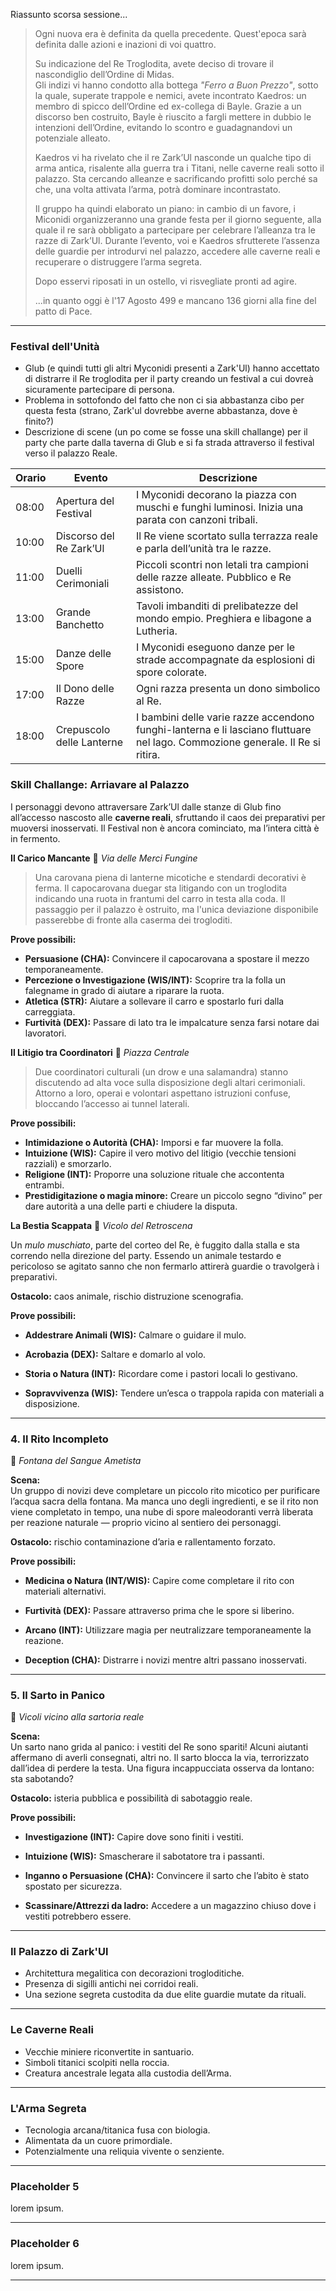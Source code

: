 Riassunto scorsa sessione...
> Ogni nuova era è definita da quella precedente.
> Quest'epoca sarà definita dalle azioni e inazioni di voi quattro.
> 
> Su indicazione del Re Troglodita, avete deciso di trovare il nascondiglio dell’Ordine di Midas.  
> Gli indizi vi hanno condotto alla bottega _"Ferro a Buon Prezzo"_, sotto la quale, superate trappole e nemici, avete incontrato Kaedros: un membro di spicco dell’Ordine ed ex-collega di Bayle. Grazie a un discorso ben costruito, Bayle è riuscito a fargli mettere in dubbio le intenzioni dell’Ordine, evitando lo scontro e guadagnandovi un potenziale alleato.
> 
> Kaedros vi ha rivelato che il re Zark’Ul nasconde un qualche tipo di arma antica, risalente alla guerra tra i Titani, nelle caverne reali sotto il palazzo. Sta cercando alleanze e sacrificando profitti solo perché sa che, una volta attivata l’arma, potrà dominare incontrastato.
> 
> Il gruppo ha quindi elaborato un piano: in cambio di un favore, i Miconidi organizzeranno una grande festa per il giorno seguente, alla quale il re sarà obbligato a partecipare per celebrare l’alleanza tra le razze di Zark’Ul. Durante l’evento, voi e Kaedros sfrutterete l’assenza delle guardie per introdurvi nel palazzo, accedere alle caverne reali e recuperare o distruggere l’arma segreta.
> 
> Dopo esservi riposati in un ostello, vi risvegliate pronti ad agire.  
> 
>...in quanto oggi è l'17 Agosto 499 e mancano 136 giorni alla fine del patto di Pace.

---
### Festival dell'Unità
- Glub (e quindi tutti gli altri Myconidi presenti a Zark'Ul) hanno accettato di distrarre il Re troglodita per il party creando un festival a cui dovreà sicuramente partecipare di persona.
- Problema in sottofondo del fatto che non ci sia abbastanza cibo per questa festa (strano, Zark'ul dovrebbe averne abbastanza, dove è finito?)
- Descrizione di scene (un po come se fosse una skill challange) per il party che parte dalla taverna di Glub e si fa strada attraverso il festival verso il palazzo Reale.

| Orario | Evento                    | Descrizione                                                                                                                   |
| ------ | ------------------------- | ----------------------------------------------------------------------------------------------------------------------------- |
| 08:00  | Apertura del Festival     | I Myconidi decorano la piazza con muschi e funghi luminosi. Inizia una parata con canzoni tribali.                            |
| 10:00  | Discorso del Re Zark’Ul   | Il Re viene scortato sulla terrazza reale e parla dell’unità tra le razze.                                                    |
| 11:00  | Duelli Cerimoniali        | Piccoli scontri non letali tra campioni delle razze alleate. Pubblico e Re assistono.                                         |
| 13:00  | Grande Banchetto          | Tavoli imbanditi di prelibatezze del mondo empio. Preghiera e libagone a Lutheria.                                            |
| 15:00  | Danze delle Spore         | I Myconidi eseguono danze per le strade accompagnate da esplosioni di spore colorate.                                         |
| 17:00  | Il Dono delle Razze       | Ogni razza presenta un dono simbolico al Re.                                                                                  |
| 18:00  | Crepuscolo delle Lanterne | I bambini delle varie razze accendono funghi-lanterna e li lasciano fluttuare nel lago. Commozione generale. Il Re si ritira. |
### Skill Challange: Arriavare al Palazzo
I personaggi devono attraversare Zark’Ul dalle stanze di Glub fino all’accesso nascosto alle **caverne reali**, sfruttando il caos dei preparativi per muoversi inosservati. Il Festival non è ancora cominciato, ma l’intera città è in fermento.

**Il Carico Mancante**
📍 _Via delle Merci Fungine_

> Una carovana piena di lanterne micotiche e stendardi decorativi è ferma. Il capocarovana duegar sta litigando con un troglodita indicando una ruota in frantumi del carro in testa alla coda. Il passaggio per il palazzo è ostruito, ma l'unica deviazione disponibile passerebbe di fronte alla caserma dei trogloditi.

**Prove possibili:**
- **Persuasione (CHA):** Convincere il capocarovana a spostare il mezzo temporaneamente.
- **Percezione o Investigazione (WIS/INT):** Scoprire tra la folla un falegname in grado di aiutare a riparare la ruota.
- **Atletica (STR):** Aiutare a sollevare il carro e spostarlo furi dalla carreggiata.
- **Furtività (DEX):** Passare di lato tra le impalcature senza farsi notare dai lavoratori.

**Il Litigio tra Coordinatori**
📍 _Piazza Centrale_

> Due coordinatori culturali (un drow e una salamandra) stanno discutendo ad alta voce sulla disposizione degli altari cerimoniali. Attorno a loro, operai e volontari aspettano istruzioni confuse, bloccando l’accesso ai tunnel laterali.

**Prove possibili:**
- **Intimidazione o Autorità (CHA):** Imporsi e far muovere la folla.
- **Intuizione (WIS):** Capire il vero motivo del litigio (vecchie tensioni razziali) e smorzarlo.
- **Religione (INT):** Proporre una soluzione rituale che accontenta entrambi.
- **Prestidigitazione o magia minore:** Creare un piccolo segno “divino” per dare autorità a una delle parti e chiudere la disputa.

**La Bestia Scappata**
📍 _Vicolo del Retroscena_

Un _mulo muschiato_, parte del corteo del Re, è fuggito dalla stalla e sta correndo nella direzione del party. Essendo un animale testardo e pericoloso se agitato sanno che non fermarlo attirerà guardie o travolgerà i preparativi.

**Ostacolo:** caos animale, rischio distruzione scenografia.

**Prove possibili:**

- **Addestrare Animali (WIS):** Calmare o guidare il mulo.
    
- **Acrobazia (DEX):** Saltare e domarlo al volo.
    
- **Storia o Natura (INT):** Ricordare come i pastori locali lo gestivano.
    
- **Sopravvivenza (WIS):** Tendere un’esca o trappola rapida con materiali a disposizione.
    

---

### **4. Il Rito Incompleto**

📍 _Fontana del Sangue Ametista_

**Scena:**  
Un gruppo di novizi deve completare un piccolo rito micotico per purificare l’acqua sacra della fontana. Ma manca uno degli ingredienti, e se il rito non viene completato in tempo, una nube di spore maleodoranti verrà liberata per reazione naturale — proprio vicino al sentiero dei personaggi.

**Ostacolo:** rischio contaminazione d’aria e rallentamento forzato.

**Prove possibili:**

- **Medicina o Natura (INT/WIS):** Capire come completare il rito con materiali alternativi.
    
- **Furtività (DEX):** Passare attraverso prima che le spore si liberino.
    
- **Arcano (INT):** Utilizzare magia per neutralizzare temporaneamente la reazione.
    
- **Deception (CHA):** Distrarre i novizi mentre altri passano inosservati.
    

---

### **5. Il Sarto in Panico**

📍 _Vicoli vicino alla sartoria reale_

**Scena:**  
Un sarto nano grida al panico: i vestiti del Re sono spariti! Alcuni aiutanti affermano di averli consegnati, altri no. Il sarto blocca la via, terrorizzato dall’idea di perdere la testa. Una figura incappucciata osserva da lontano: sta sabotando?

**Ostacolo:** isteria pubblica e possibilità di sabotaggio reale.

**Prove possibili:**

- **Investigazione (INT):** Capire dove sono finiti i vestiti.
    
- **Intuizione (WIS):** Smascherare il sabotatore tra i passanti.
    
- **Inganno o Persuasione (CHA):** Convincere il sarto che l’abito è stato spostato per sicurezza.
    
- **Scassinare/Attrezzi da ladro:** Accedere a un magazzino chiuso dove i vestiti potrebbero essere.

---
### Il Palazzo di Zark'Ul
- Architettura megalitica con decorazioni trogloditiche.
- Presenza di sigilli antichi nei corridoi reali.
- Una sezione segreta custodita da due elite guardie mutate da rituali.

---
### Le Caverne Reali
- Vecchie miniere riconvertite in santuario.
- Simboli titanici scolpiti nella roccia.
- Creatura ancestrale legata alla custodia dell’Arma.

---
### L'Arma Segreta
- Tecnologia arcana/titanica fusa con biologia.
- Alimentata da un cuore primordiale.
- Potenzialmente una reliquia vivente o senziente.

---
### Placeholder 5
lorem ipsum.

---
### Placeholder 6
lorem ipsum.

---
